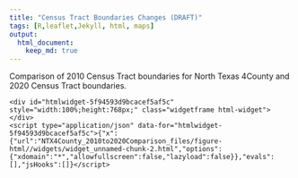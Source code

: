```yaml
---
title: "Census Tract Boundaries Changes (DRAFT)"
tags: [R,leaflet,Jekyll, html, maps]
output: 
  html_document:
    keep_md: true
---
```




Comparison of 2010 Census Tract boundaries for North Texas 4County and 2020 Census Tract boundaries.

```{=html}
<div id="htmlwidget-5f94593d9bcacef5af5c" style="width:100%;height:768px;" class="widgetframe html-widget"></div>
<script type="application/json" data-for="htmlwidget-5f94593d9bcacef5af5c">{"x":{"url":"NTX4County_2010to2020Comparison_files/figure-html//widgets/widget_unnamed-chunk-2.html","options":{"xdomain":"*","allowfullscreen":false,"lazyload":false}},"evals":[],"jsHooks":[]}</script>
```
